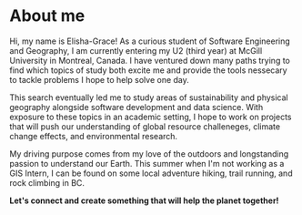 # About me
Hi, my name is Elisha-Grace! As a curious student of Software Engineering and Geography, I am currently entering my U2 (third year) at McGill University in Montreal, Canada. I have ventured down many paths trying to find which topics of study both excite me and provide the tools nessecary to tackle problems I hope to help solve one day. 

This search eventually led me to study areas of sustainability and physical geography alongside software development and data science. With exposure to these topics in an academic setting, I hope to work on projects that will push our understanding of global resource challeneges, climate change effects, and environmental research.

My driving purpose comes from my love of the outdoors and longstanding passion to understand our Earth. This summer when I'm not working as a GIS Intern, I can be found on some local adventure hiking, trail running, and rock climbing in BC. 

**Let's connect and create something that will help the planet together!**
